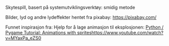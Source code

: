 Skytespill, basert på systemutviklingsverktøy: smidig metode

Bilder, lyd og andre lydeffekter hentet fra pixabay: https://pixabay.com/

Funnet inspirasjon fra:
  Hjelp for å lage animasjon til eksplosjonen: [Python / Pygame Tutorial: Animations with sprites](https://www.youtube.com/watch?v=MYaxPa_eZS0)https://www.youtube.com/watch?v=MYaxPa_eZS0 
